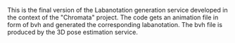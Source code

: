 This is the final version of the Labanotation generation service developed in the context of the "Chromata" project.
The code gets an animation file in form of bvh and generated the corresponding labanotation. The bvh file is produced by the 3D pose estimation service.
